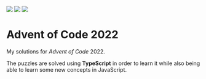![](https://img.shields.io/badge/day%20📅-1-blue)
![](https://img.shields.io/badge/stars%20⭐-1-yellow)
![](https://img.shields.io/badge/days%20completed-1-red)

# Advent of Code 2022

My solutions for *Advent of Code* 2022.

The puzzles are solved using **TypeScript** in order to learn it while also being able to learn some new concepts in JavaScript.

